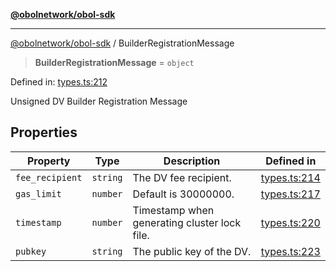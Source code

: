 [**@obolnetwork/obol-sdk**](../index.md)

***

[@obolnetwork/obol-sdk](../index.md) / BuilderRegistrationMessage

> **BuilderRegistrationMessage** = `object`

Defined in: [types.ts:212](https://github.com/ObolNetwork/obol-sdk/blob/719eeaf64437833b733de7c3e76fdb5a3bef243a/src/types.ts#L212)

Unsigned DV Builder Registration Message

## Properties

| Property | Type | Description | Defined in |
| ------ | ------ | ------ | ------ |
| <a id="fee_recipient"></a> `fee_recipient` | `string` | The DV fee recipient. | [types.ts:214](https://github.com/ObolNetwork/obol-sdk/blob/719eeaf64437833b733de7c3e76fdb5a3bef243a/src/types.ts#L214) |
| <a id="gas_limit"></a> `gas_limit` | `number` | Default is 30000000. | [types.ts:217](https://github.com/ObolNetwork/obol-sdk/blob/719eeaf64437833b733de7c3e76fdb5a3bef243a/src/types.ts#L217) |
| <a id="timestamp"></a> `timestamp` | `number` | Timestamp when generating cluster lock file. | [types.ts:220](https://github.com/ObolNetwork/obol-sdk/blob/719eeaf64437833b733de7c3e76fdb5a3bef243a/src/types.ts#L220) |
| <a id="pubkey"></a> `pubkey` | `string` | The public key of the DV. | [types.ts:223](https://github.com/ObolNetwork/obol-sdk/blob/719eeaf64437833b733de7c3e76fdb5a3bef243a/src/types.ts#L223) |
